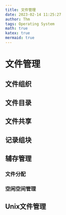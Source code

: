 ```yaml
---
title: 文件管理
date: 2023-02-14 11:25:27
author: Thm
tags: Operating System
math: true
katex: true
mermaid: true
---
```

# 文件管理

## 文件组织

## 文件目录

## 文件共享

## 记录组块

## 辅存管理

### 文件分配

### 空闲空间管理

## Unix文件管理
